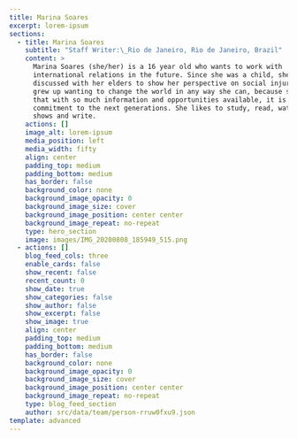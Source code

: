 ```yaml
---
title: Marina Soares
excerpt: lorem-ipsum
sections:
  - title: Marina Soares
    subtitle: "Staff Writer:\_Rio de Janeiro, Rio de Janeiro, Brazil"
    content: >
      Marina Soares (she/her) is a 16 year old who wants to work with
      international relations in the future. Since she was a child, she
      discussed with her elders to show her perspective on social injuries and
      grew up wanting to change the world in any way she can, because she knows
      that with so much information and opportunities available, it is her
      commitment to the next generations. She likes to study, read, watch tv
      shows and write.
    actions: []
    image_alt: lorem-ipsum
    media_position: left
    media_width: fifty
    align: center
    padding_top: medium
    padding_bottom: medium
    has_border: false
    background_color: none
    background_image_opacity: 0
    background_image_size: cover
    background_image_position: center center
    background_image_repeat: no-repeat
    type: hero_section
    image: images/IMG_20200808_185949_515.png
  - actions: []
    blog_feed_cols: three
    enable_cards: false
    show_recent: false
    recent_count: 0
    show_date: true
    show_categories: false
    show_author: false
    show_excerpt: false
    show_image: true
    align: center
    padding_top: medium
    padding_bottom: medium
    has_border: false
    background_color: none
    background_image_opacity: 0
    background_image_size: cover
    background_image_position: center center
    background_image_repeat: no-repeat
    type: blog_feed_section
    author: src/data/team/person-rruw0fxu9.json
template: advanced
---
```

